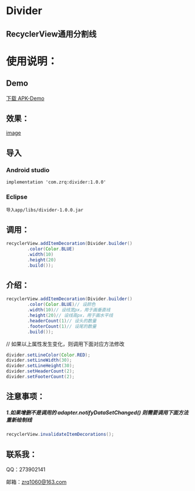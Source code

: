 # Divider
## RecyclerView通用分割线 
# 使用说明：
## Demo
[下载 APK-Demo](https://github.com/zrq1060/Divider/blob/master/res/app-debug.apk)
## 效果：
[image](https://github.com/zrq1060/Divider/blob/master/res/0.png)

## 导入
### Android studio 
```
implementation 'com.zrq:divider:1.0.0'
```
### Eclipse
```
导入app/libs/divider-1.0.0.jar  
```
## 调用：
```java
recyclerView.addItemDecoration(Divider.builder()
        .color(Color.BLUE)
        .width(10)
        .height(20)
        .build());
```
## 介绍：
```java
recyclerView.addItemDecoration(Divider.builder()
        .color(Color.BLUE)// 设颜色
        .width(10)// 设线宽px，用于画垂直线
        .height(20)// 设线高px，用于画水平线
        .headerCount(1)// 设头的数量
        .footerCount(1)// 设尾的数量
        .build());
```
// 如果以上属性发生变化，则调用下面对应方法修改
```java
divider.setLineColor(Color.RED);
divider.setLineWidth(30);
divider.setLineHeight(30);
divider.setHeaderCount(2);
divider.setFooterCount(2);
```

## 注意事项：
##### 1.如果增删不是调用的 adapter.notifyDataSetChanged() 则需要调用下面方法重新绘制线
```java
recyclerView.invalidateItemDecorations();
```


## 联系我：

QQ：273902141

邮箱：zrq1060@163.com


        
